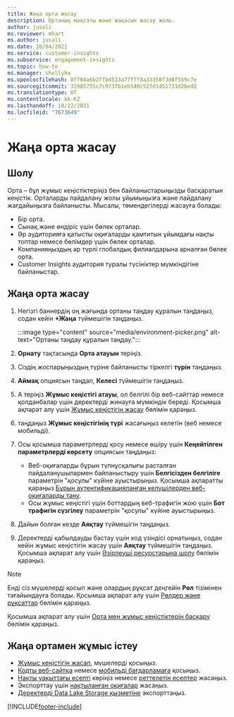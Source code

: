 ```yaml
---
title: Жаңа орта жасау
description: Ортаның мақсаты және жаңасын жасау жолы.
author: jusali
ms.reviewer: mhart
ms.author: jusali
ms.date: 10/04/2021
ms.service: customer-insights
ms.subservice: engagement-insights
ms.topic: how-to
ms.manager: shellyha
ms.openlocfilehash: 8ff04a6b2ffbd513a77f7f8a33358f3d8f559c7e
ms.sourcegitcommit: 31985755c7c973fb1eb540c52fd1451731d2bed2
ms.translationtype: HT
ms.contentlocale: kk-KZ
ms.lasthandoff: 10/22/2021
ms.locfileid: "7673649"
---
```

# <a name="create-a-new-environment"></a>Жаңа орта жасау 

## <a name="overview"></a>Шолу

Орта – бұл жұмыс кеңістіктеріңіз бен байланыстарыңызды басқаратын кеңістік. Орталарды пайдалану жолы ұйымыңызға және пайдалану жағдайыңызға байланысты. Мысалы, төмендегілерді жасауға болады:

- Бір орта.
- Сынақ және өндіріс үшін бөлек орталар.
- Әр аудиторияға қатысты оқиғаларды қамтитын ұйымдағы нақты топтар немесе бөлімдер үшін бөлек орталар.
- Компанияңыздың әр түрлі глобалдық филиалдарына арналған бөлек орта.
- Customer Insights аудитория туралы түсініктер мүмкіндігіне байланыстар.

## <a name="create-a-new-environment"></a>Жаңа орта жасау

1. Негізгі баннердің оң жағында ортаны таңдау құралын таңдаңыз, содан кейін **+Жаңа** түймешігін таңдаңыз.

   :::image type="content" source="media/environment-picker.png" alt-text="Ортаны таңдау құралын таңдау.":::

1. **Орнату** тақтасында **Орта атауын** теріңіз.

1. Сіздің жоспарыңыздың түріне байланысты тіркелгі **түрін** таңдаңыз.

1. **Аймақ** опциясын таңдап, **Келесі** түймешігін таңдаңыз. 

1. A теріңіз **Жұмыс кеңістігі атауы**, ол белгілі бір веб-сайттар немесе қолданбалар үшін деректерді жинауға мүмкіндік береді. Қосымша ақпарат алу үшін [Жұмыс кеңістігін жасау](create-workspace.md) бөлімін қараңыз.

1. таңдаңыз **Жұмыс кеңістігінің түрі** жасағыңыз келетін (веб немесе мобильді). 

1. Осы қосымша параметрлерді қосу немесе өшіру үшін **Кеңейтілген параметрлерді көрсету** опциясын таңдаңыз:

   - Веб-оқиғаларды бұрын түпнұсқалығы расталған пайдаланушылармен байланыстыру үшін **Белгісізден белгіліге** параметрін "қосулы" күйіне ауыстырыңыз. Қосымша ақпаратты қараңыз [Бұрын аутентификацияланған келушілерден веб-оқиғаларды тану](unknown-to-known.md).
   - Осы жұмыс кеңістігі үшін боттардың веб-трафигін жою үшін **Бот трафигін сүзгілеу** параметрін "қосулы" күйіне ауыстырыңыз. 

1. Дайын болған кезде **Аяқтау** түймешігін таңдаңыз. 

1. Деректерді қабылдауды бастау үшін код үзіндісі орнатыңыз, содан кейін жұмыс кеңістігін жасау үшін **Аяқтау** түймешігін таңдаңыз. Қосымша ақпарат алу үшін [Әзірлеуші ресурстарына шолу](developer-resources.md) бөлімін қараңыз.

> [!NOTE]
> Енді сіз мүшелерді қосып және олардың рұқсат деңгейін **Рөл** тізімінен тағайындауға болады. Қосымша ақпарат алу үшін [Рөлдер және рұқсаттар](user-roles.md) бөлімін қараңыз. 

Қосымша ақпарат алу үшін [Орта мен жұмыс кеңістіктерін басқару](manage-environments-workspaces.md) бөлімін қараңыз.

## <a name="work-with-your-new-environment"></a>Жаңа ортамен жұмыс істеу

- [Жұмыс кеңістігін жасап](../engagement-insights/create-workspace.md), мүшелерді қосыңыз.
- [Кодты веб-сайтқа](../engagement-insights/instrument-website.md) немесе [мобильді бағдарламаға](../engagement-insights/developer-resources.md#capture-events-from-mobile-apps) қосыңыз.
- [Нақты уақыттағы есепті](../engagement-insights/view-reports.md) көріңіз немесе [реттелетін есептер](../engagement-insights/custom-reports.md) жасаңыз.
- Экспорттау үшін [нақтыланған оқиғалар](../engagement-insights/refined-events.md) жасаңыз.
- [Деректерді Data Lake Storage қызметіне](../engagement-insights/export-events.md) экспорттаңыз.

[!INCLUDE[footer-include](../includes/footer-banner.md)]
